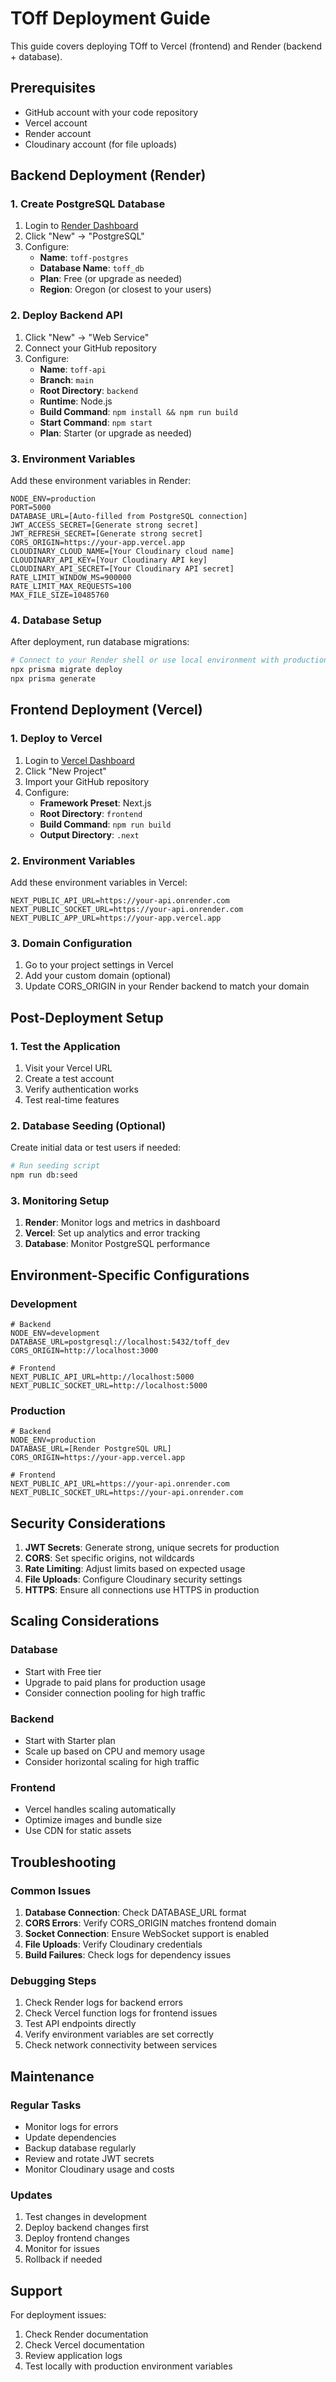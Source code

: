 # TOff Deployment Guide

This guide covers deploying TOff to Vercel (frontend) and Render (backend + database).

## Prerequisites

- GitHub account with your code repository
- Vercel account
- Render account
- Cloudinary account (for file uploads)

## Backend Deployment (Render)

### 1. Create PostgreSQL Database

1. Login to [Render Dashboard](https://dashboard.render.com)
2. Click "New" → "PostgreSQL"
3. Configure:
   - **Name**: `toff-postgres`
   - **Database Name**: `toff_db`
   - **Plan**: Free (or upgrade as needed)
   - **Region**: Oregon (or closest to your users)

### 2. Deploy Backend API

1. Click "New" → "Web Service"
2. Connect your GitHub repository
3. Configure:
   - **Name**: `toff-api`
   - **Branch**: `main`
   - **Root Directory**: `backend`
   - **Runtime**: Node.js
   - **Build Command**: `npm install && npm run build`
   - **Start Command**: `npm start`
   - **Plan**: Starter (or upgrade as needed)

### 3. Environment Variables

Add these environment variables in Render:

```env
NODE_ENV=production
PORT=5000
DATABASE_URL=[Auto-filled from PostgreSQL connection]
JWT_ACCESS_SECRET=[Generate strong secret]
JWT_REFRESH_SECRET=[Generate strong secret]
CORS_ORIGIN=https://your-app.vercel.app
CLOUDINARY_CLOUD_NAME=[Your Cloudinary cloud name]
CLOUDINARY_API_KEY=[Your Cloudinary API key]
CLOUDINARY_API_SECRET=[Your Cloudinary API secret]
RATE_LIMIT_WINDOW_MS=900000
RATE_LIMIT_MAX_REQUESTS=100
MAX_FILE_SIZE=10485760
```

### 4. Database Setup

After deployment, run database migrations:

```bash
# Connect to your Render shell or use local environment with production DATABASE_URL
npx prisma migrate deploy
npx prisma generate
```

## Frontend Deployment (Vercel)

### 1. Deploy to Vercel

1. Login to [Vercel Dashboard](https://vercel.com/dashboard)
2. Click "New Project"
3. Import your GitHub repository
4. Configure:
   - **Framework Preset**: Next.js
   - **Root Directory**: `frontend`
   - **Build Command**: `npm run build`
   - **Output Directory**: `.next`

### 2. Environment Variables

Add these environment variables in Vercel:

```env
NEXT_PUBLIC_API_URL=https://your-api.onrender.com
NEXT_PUBLIC_SOCKET_URL=https://your-api.onrender.com
NEXT_PUBLIC_APP_URL=https://your-app.vercel.app
```

### 3. Domain Configuration

1. Go to your project settings in Vercel
2. Add your custom domain (optional)
3. Update CORS_ORIGIN in your Render backend to match your domain

## Post-Deployment Setup

### 1. Test the Application

1. Visit your Vercel URL
2. Create a test account
3. Verify authentication works
4. Test real-time features

### 2. Database Seeding (Optional)

Create initial data or test users if needed:

```bash
# Run seeding script
npm run db:seed
```

### 3. Monitoring Setup

1. **Render**: Monitor logs and metrics in dashboard
2. **Vercel**: Set up analytics and error tracking
3. **Database**: Monitor PostgreSQL performance

## Environment-Specific Configurations

### Development
```env
# Backend
NODE_ENV=development
DATABASE_URL=postgresql://localhost:5432/toff_dev
CORS_ORIGIN=http://localhost:3000

# Frontend
NEXT_PUBLIC_API_URL=http://localhost:5000
NEXT_PUBLIC_SOCKET_URL=http://localhost:5000
```

### Production
```env
# Backend
NODE_ENV=production
DATABASE_URL=[Render PostgreSQL URL]
CORS_ORIGIN=https://your-app.vercel.app

# Frontend
NEXT_PUBLIC_API_URL=https://your-api.onrender.com
NEXT_PUBLIC_SOCKET_URL=https://your-api.onrender.com
```

## Security Considerations

1. **JWT Secrets**: Generate strong, unique secrets for production
2. **CORS**: Set specific origins, not wildcards
3. **Rate Limiting**: Adjust limits based on expected usage
4. **File Uploads**: Configure Cloudinary security settings
5. **HTTPS**: Ensure all connections use HTTPS in production

## Scaling Considerations

### Database
- Start with Free tier
- Upgrade to paid plans for production usage
- Consider connection pooling for high traffic

### Backend
- Start with Starter plan
- Scale up based on CPU and memory usage
- Consider horizontal scaling for high traffic

### Frontend
- Vercel handles scaling automatically
- Optimize images and bundle size
- Use CDN for static assets

## Troubleshooting

### Common Issues

1. **Database Connection**: Check DATABASE_URL format
2. **CORS Errors**: Verify CORS_ORIGIN matches frontend domain
3. **Socket Connection**: Ensure WebSocket support is enabled
4. **File Uploads**: Verify Cloudinary credentials
5. **Build Failures**: Check logs for dependency issues

### Debugging Steps

1. Check Render logs for backend errors
2. Check Vercel function logs for frontend issues
3. Test API endpoints directly
4. Verify environment variables are set correctly
5. Check network connectivity between services

## Maintenance

### Regular Tasks
- Monitor logs for errors
- Update dependencies
- Backup database regularly
- Review and rotate JWT secrets
- Monitor Cloudinary usage and costs

### Updates
1. Test changes in development
2. Deploy backend changes first
3. Deploy frontend changes
4. Monitor for issues
5. Rollback if needed

## Support

For deployment issues:
1. Check Render documentation
2. Check Vercel documentation
3. Review application logs
4. Test locally with production environment variables
